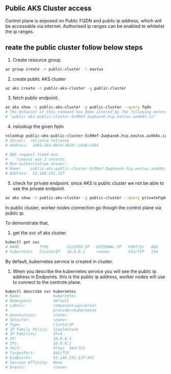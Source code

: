 ## Public AKS Cluster access

Control plane is exposed on Public FQDN and public ip address, which will be accessable via internet. Authorised ip ranges can be enabled to whitelist the ip ranges.


## reate the public cluster follow below steps

1. Create resource group.
``` bash
az group create -n public-cluster -l eastus
```
2. create public AKS cluster
``` bash
az aks create -n public-aks-cluster -g public-cluster
```
3. fetch public endpoint.
``` bash
az aks show -n public-aks-cluster -g public-cluster --query fqdn
# The behavior of this command has been altered by the following extension: aks-preview
# "public-aks-public-cluster-5c09ef-2wqkaxek.hcp.eastus.azmk8s.io"
```
4. nslookup the given fqdn
``` bash
nslookup public-aks-public-cluster-5c09ef-2wqkaxek.hcp.eastus.azmk8s.io
# Server:  reliance.reliance
# Address:  2405:201:d01d:3010::c0a8:1d01

# DNS request timed out.
#    timeout was 2 seconds.
# Non-authoritative answer:
# Name:    public-aks-public-cluster-5c09ef-2wqkaxek.hcp.eastus.azmk8s.io
# Address:  52.149.241.137
```
5. check for private endpoint. since AKS is public cluster we not be able to see the private endpoint.
``` bash
az aks show -n public-aks-cluster -g public-cluster --query privateFqdn
```
In public cluster, worker nodes connection go though the control plane via public ip.

To demonstrate that, 

1. get the svc of aks cluster.
``` bash
kubectl get svc
# NAME         TYPE        CLUSTER-IP   EXTERNAL-IP   PORT(S)   AGE
# kubernetes   ClusterIP   10.0.0.1     <none>        443/TCP   13m
```
By default, kubernetes service is created in cluster.  

1. When you describe the kubernetes service you will see the public ip address in Endpoints. this is the public ip address, worker nodes will use to connect to the controle plane.
``` bash
kubectl describe svc kubernetes
# Name:              kubernetes
# Namespace:         default
# Labels:            component=apiserver
#                    provider=kubernetes
# Annotations:       <none>
# Selector:          <none>
# Type:              ClusterIP
# IP Family Policy:  SingleStack
# IP Families:       IPv4
# IP:                10.0.0.1
# IPs:               10.0.0.1
# Port:              https  443/TCP
# TargetPort:        443/TCP
# Endpoints:         52.149.241.137:443
# Session Affinity:  None
# Events:            <none>
```

